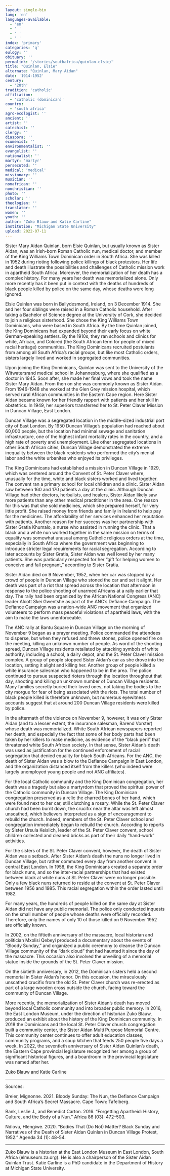 ```yaml
---
layout: single-bio
lang: 'en'
languages-available:
  - 'en'
  - ' '
  - ' '
  - ' '
index: 'primary'
categories: 'q'
eulogy: ''
obituary: ''
permalink: '/stories/southafrica/quinlan-elsie/'
title: "Quinlan, Elsie"
alternate: "Quinlan, Mary Aidan"
date: '1914-1952'
century:
  - '20th'
tradition: 'catholic'
affiliation:
  - 'catholic (dominican)'
country:
  - 'south africa'
agro-ecologist: ''
ancient: ''
artist: ''
catechist: ''
clergy: ''
diaspora: ''
ecumenist: ''
environmentalist: ''
evangelist: ''
nationalist: ''
martyr: 'martyr'
persecuted: ''
medical: 'medical'
missionary: ''
musician: ''
nonafrican: ''
nonchristian: ''
photo: ''
scholar: ''
theologian: ''
translator: ''
women: ''
youth: ''
author: "Zuko Blauw and Katie Carline"
institution: "Michigan State University"
upload: 2022-07-11
---
```




Sister Mary Aidan Quinlan, born Elsie Quinlan, but usually known as Sister Aidan, was an Irish-born Roman Catholic nun, medical doctor, and member of the King Williams Town Dominican order in South Africa. She was killed in 1952 during rioting following police killings of black protestors. Her life and death illustrate the possibilities and challenges of Catholic mission work in apartheid South Africa. Moreover, the memorialization of her death has a complex history. For many years her death was memorialized alone. Only more recently has it been put in context with the deaths of hundreds of black people killed by police on the same day, whose deaths were long ignored.

Elsie Quinlan was born in Ballydesmond, Ireland, on 3 December 1914. She and her four siblings were raised in a Roman Catholic household. After taking a Bachelor of Science degree at the University of Cork, she decided to join a religious sisterhood. She chose the King Williams Town Dominicans, who were based in South Africa. By the time Quinlan joined, the King Dominicans had expanded beyond their early focus on white German-speaking settlers. By the 1910s, they ran schools and clinics for white, African, and Colored (the South African term for people of mixed racial heritage) communities. The King Dominicans recruited postulants from among all South Africa’s racial groups, but like most Catholic orders, sisters largely lived and worked in segregated communities.

Upon joining the King Dominicans, Quinlan was sent to the University of the Witwatersrand medical school in Johannesburg, where she qualified as a doctor in 1945. Soon after, she made her final vows and took the name Sister Mary Aidan. From then on she was commonly known as Sister Aidan. From 1946-1948 she worked at the Glen Grey mission hospital, which served rural African communities in the Eastern Cape region. Here Sister Aidan became known for her friendly rapport with patients and her skill in obstetrics. In 1949, her superiors transferred her to St. Peter Claver Mission in Duncan Village, East London.

Duncan Village was a segregated location in the middle-sized industrial port city of East London. By 1950 Duncan Village’s population had reached about 60,000 people, but the location had minimal sewage and sanitation infrastructure, one of the highest infant mortality rates in the country, and a high rate of poverty and unemployment. Like other segregated locations in other South African cities, Duncan Village demonstrated the extreme inequality between the black residents who performed the city’s menial labor and the white urbanites who enjoyed its privileges.

The King Dominicans had established a mission in Duncan Village in 1929, which was centered around the Convent of St. Peter Claver where, unusually for the time, white and black sisters worked and lived together. The convent ran a primary school for local children and a clinic. Sister Aidan saw between 160 and 170 patients a day at the clinic. Although Duncan Village had other doctors, herbalists, and healers, Sister Aidan likely saw more patients than any other medical practitioner in the area. One reason for this was that she sold medicines, which she prepared herself, for very little profit. She raised money from friends and family in Ireland to help pay for the medicines. The affordability of her services enhanced her reputation with patients. Another reason for her success was her partnership with Sister Gratia Khumalo, a nurse who assisted in running the clinic. That a black and a white nun worked together in the same mission on terms of equality was somewhat unusual among Catholic religious orders at the time, especially in South Africa where the government was beginning to introduce stricter legal requirements for racial segregation. According to later accounts by Sister Gratia, Sister Aidan was well loved by her many patients. She was particularly respected for her “gift for helping women to conceive and fall pregnant,” according to Sister Gratia.

Sister Aidan died on 9 November, 1952, when her car was stopped by a crowd of people in Duncan Village who stoned the car and set it alight. Her death was part of a riot that spread across the location that afternoon in response to the police shooting of unarmed Africans at a rally earlier that day. The rally had been organized by the African National Congress (ANC) leader Alcott Skei Gwentshe as part of the ANC’s Defiance Campaign. The Defiance Campaign was a nation-wide ANC movement that organized volunteers to perform mass peaceful violations of apartheid laws, with the aim to make the laws unenforceable.

The ANC rally at Bantu Square in Duncan Village on the morning of November 9 began as a prayer meeting. Police commanded the attendees to disperse, but when they refused and threw stones, police opened fire on the meeting, killing an unknown number of people. As word of the shooting spread, Duncan Village residents retaliated by attacking symbols of white authority, including a school, a dairy depot, and the St. Peter Claver mission complex. A group of people stopped Sister Aidan’s car as she drove into the location, setting it alight and killing her. Another group of people killed a white insurance salesman who happened to be in the area. The police continued to pursue suspected rioters through the location throughout that day, shooting and killing an unknown number of Duncan Village residents. Many families secretly buried their loved ones, not taking the bodies to the city morgue for fear of being associated with the riots. The total number of black people killed is therefore unknown, but numerous eyewitness accounts suggest that at around 200 Duncan Village residents were killed by police.

In the aftermath of the violence on November 9, however, it was only Sister Aidan (and to a lesser extent, the insurance salesman, Barend Vorster) whose death was memorialized. White South African newspapers reported her death, and especially the fact that some of her body parts had been taken by her killers to make medicine, as evidence of the “black peril” that threatened white South African society. In that sense, Sister Aidan’s death was used as justification for the continued enforcement of racial segregation that denied equality for black South Africans. For the ANC, the death of Sister Aidan was a blow to the Defiance Campaign in East London, and the organization distanced itself from the killers (who indeed were largely unemployed young people and not ANC affiliates).

For the local Catholic community and the King Dominican congregation, her death was a tragedy but also a martyrdom that proved the spiritual power of the Catholic community in Duncan Village. The King Dominican congregation preserved as a relic the charred bones of her hand, which were found next to her car, still clutching a rosary. While the St. Peter Claver church had been burnt down, the crucifix near the altar was left almost unscathed, which believers interpreted as a sign of encouragement to rebuild the church. Indeed, members of the St. Peter Claver school and congregation immediately began to rebuild the church. According to reports by Sister Ursula Keislich, leader of the St. Peter Claver convent, school children collected and cleaned bricks as part of their daily “hand-work” activities.

For the sisters of the St. Peter Claver convent, however, the death of Sister Aidan was a setback. After Sister Aidan’s death the nuns no longer lived in Duncan Village, but rather commuted every day from another convent in central East London. In 1958, the King Dominicans created a separate order for black nuns, and so the inter-racial partnerships that had existed between black at white nuns at St. Peter Claver were no longer possible. Only a few black nuns returned to reside at the convent at St. Peter Claver between 1956 and 1985. This racial segregation within the order lasted until 1982.

For many years, the hundreds of people killed on the same day at Sister Aidan did not have any public memorial. The police only conducted inquests on the small number of people whose deaths were officially recorded. Therefore, only the names of only 10 of those killed on 9 November 1952 are officially known.

In 2002, on the fiftieth anniversary of the massacre, local historian and politician Mxolisi Qebeyi produced a documentary about the events of “Bloody Sunday,” and organized a public ceremony to cleanse the Duncan Village community of the “dark cloud” that had haunted it since the day of the massacre. This occasion also involved the unveiling of a memorial statue inside the grounds of the St. Peter Claver mission.

On the sixtieth anniversary, in 2012, the Dominican sisters held a second memorial in Sister Aidan’s honor. On this occasion, the miraculously unscathed crucifix from the old St. Peter Claver church was re-erected as part of a large wooden cross outside the church, facing toward the community of Duncan Village.

More recently, the memorialization of Sister Aidan’s death has moved beyond local Catholic community and into broader public memory. In 2016, the East London Museum, under the direction of historian Zuko Blauw, produced an exhibit about the history of the King Dominican community. In 2018 the Dominicans and the local St. Peter Claver church congregation built a community center, the Sister Aidan Multi Purpose Memorial Centre. This community center continues to offer adult education classes, community programs, and a soup kitchen that feeds 250 people five days a week. In 2022, the seventieth anniversary of Sister Aidan Quinlan’s death, the Eastern Cape provincial legislature recognized her among a group of significant historical figures, and a boardroom in the provincial legislature was named after her.

Zuko Blauw and Katie Carline

---

Sources:

Breier, Mignonne. 2021. Bloody Sunday: The Nun, the Defiance Campaign and South Africa’s Secret Massacre. Cape Town: Tafelberg.

Bank, Leslie J., and Benedict Carton. 2016. “Forgetting Apartheid: History, Culture, and the Body of a Nun.” Africa 86 (03): 472–503.

Ndlovu, Hlengiwe. 2020. “Bodies That (Do Not) Matter? Black Sunday and Narratives of the Death of Sister Aidan Quinlan in Duncan Village Protest, 1952.” Agenda 34 (1): 48–54.

---

Zuko Blauw is a historian at the East London Museum in East London, South Africa (elmuseum.za.org). He is also a chairperson of the Sister Aidan Quinlan Trust. Katie Carline is a PhD candidate in the Department of History at Michigan State University.
